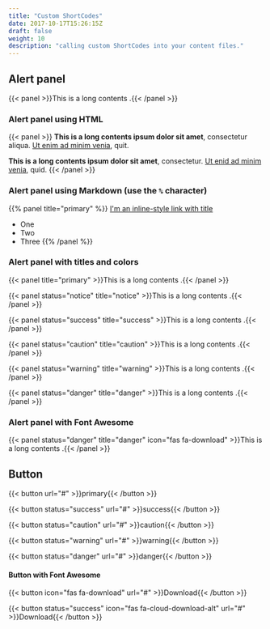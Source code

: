 ```yaml
---
title: "Custom ShortCodes"
date: 2017-10-17T15:26:15Z
draft: false
weight: 10
description: "calling custom ShortCodes into your content files."
---
```


## Alert panel

{{< panel >}}This is a long contents .{{< /panel >}}

### Alert panel using HTML

{{< panel >}}
<strong>This is a long contents ipsum dolor sit amet</strong>, consectetur aliqua. <a href="https://github.com/thingsym/hugo-theme-techdoc">Ut enim ad minim venia</a>, quit.

<strong>This is a long contents ipsum dolor sit amet</strong>, consectetur. <a href="https://github.com/thingsym/hugo-theme-techdoc">Ut enid ad minim venia</a>, quid.
{{< /panel >}}

### Alert panel using Markdown (use the `%` character)

{{% panel title="primary" %}}
[I'm an inline-style link with title](https://www.google.com "Google's Homepage")

- One
- Two
- Three
{{% /panel %}}

### Alert panel with titles and colors

{{< panel title="primary" >}}This is a long contents .{{< /panel >}}

{{< panel status="notice" title="notice" >}}This is a long contents .{{< /panel >}}

{{< panel status="success" title="success" >}}This is a long contents .{{< /panel >}}

{{< panel status="caution" title="caution" >}}This is a long contents .{{< /panel >}}

{{< panel status="warning" title="warning" >}}This is a long contents .{{< /panel >}}

{{< panel status="danger" title="danger" >}}This is a long contents .{{< /panel >}}

### Alert panel with Font Awesome

{{< panel status="danger" title="danger" icon="fas fa-download" >}}This is a long contents .{{< /panel >}}

## Button

{{< button url="#" >}}primary{{< /button >}}

{{< button status="success" url="#" >}}success{{< /button >}}

{{< button status="caution" url="#" >}}caution{{< /button >}}

{{< button status="warning" url="#" >}}warning{{< /button >}}

{{< button status="danger" url="#" >}}danger{{< /button >}}

#### Button with Font Awesome

{{< button icon="fas fa-download" url="#" >}}Download{{< /button >}}

{{< button status="success" icon="fas fa-cloud-download-alt" url="#" >}}Download{{< /button >}}
